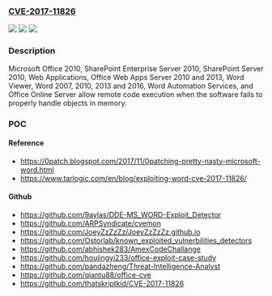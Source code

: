 ### [CVE-2017-11826](https://cve.mitre.org/cgi-bin/cvename.cgi?name=CVE-2017-11826)
![](https://img.shields.io/static/v1?label=Product&message=Microsoft%20Office&color=blue)
![](https://img.shields.io/static/v1?label=Version&message=n%2Fa&color=blue)
![](https://img.shields.io/static/v1?label=Vulnerability&message=Remote%20Code%20Execution&color=brighgreen)

### Description

Microsoft Office 2010, SharePoint Enterprise Server 2010, SharePoint Server 2010, Web Applications, Office Web Apps Server 2010 and 2013, Word Viewer, Word 2007, 2010, 2013 and 2016, Word Automation Services, and Office Online Server allow remote code execution when the software fails to properly handle objects in memory.

### POC

#### Reference
- https://0patch.blogspot.com/2017/11/0patching-pretty-nasty-microsoft-word.html
- https://www.tarlogic.com/en/blog/exploiting-word-cve-2017-11826/

#### Github
- https://github.com/9aylas/DDE-MS_WORD-Exploit_Detector
- https://github.com/ARPSyndicate/cvemon
- https://github.com/JoeyZzZzZz/JoeyZzZzZz.github.io
- https://github.com/Ostorlab/known_exploited_vulnerbilities_detectors
- https://github.com/abhishek283/AmexCodeChallange
- https://github.com/houjingyi233/office-exploit-case-study
- https://github.com/pandazheng/Threat-Intelligence-Analyst
- https://github.com/qiantu88/office-cve
- https://github.com/thatskriptkid/CVE-2017-11826

